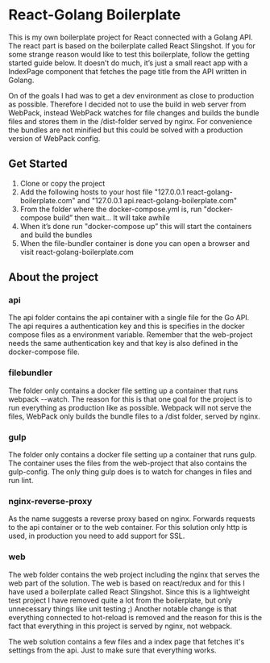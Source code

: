 # React-Golang Boilerplate

This is my own boilerplate project for React connected with a Golang API. The react part is based on the boilerplate called React Slingshot. If you for some strange reason would like to test this boilerplate, follow the getting started guide below. It doesn’t do much, it’s just a small react app with a IndexPage component that fetches the page title from the API written in Golang.

On of the goals I had was to get a dev environment as close to production as possible. Therefore I decided not to use the build in web server from WebPack, instead WebPack watches for file changes and builds the bundle files and stores them in the /dist-folder served by nginx. For convenience the bundles are not minified but this could be solved with a production version of WebPack config.

## Get Started

1. Clone or copy the project
2. Add the following hosts to your host file "127.0.0.1 react-golang-boilerplate.com" and "127.0.0.1 api.react-golang-boilerplate.com"
3. From the folder where the docker-compose.yml is, run "docker-compose build” then wait… It will take awhile
4. When it’s done run "docker-compose up” this will start the containers and build the bundles
5. When the file-bundler container is done you can open a browser and visit react-golang-boilerplate.com

## About the project

### api

The api folder contains the api container with a single file for the Go API. The api requires a authentication key and this is specifies in the docker compose files as a environment variable. Remember that the web-project needs the same authentication key and that key is also defined in the docker-compose file.

### filebundler

The folder only contains a docker file setting up a container that runs webpack --watch. The reason for this is that one goal for the project is to run everything as production like as possible. Webpack will not serve the files, WebPack only builds the bundle files to a /dist folder, served by nginx.

### gulp

The folder only contains a docker file setting up a container that runs gulp. The container uses the files from the web-project that also contains the gulp-config. The only thing gulp does is to watch for changes in files and run lint.

### nginx-reverse-proxy
As the name suggests a reverse proxy based on nginx. Forwards requests to the api container or to the web container. For this solution only http is used, in production you need to add support for SSL.

### web

The web folder contains the web project including the nginx that serves the web part of the solution. The web is based on react/redux and for this I have used a boilerplate called React Slingshot. Since this is a lightweight test project I have removed quite a lot from the boilerplate, but only unnecessary things like unit testing ;) Another notable change is that everything connected to hot-reload is removed and the reason for this is the fact that everything in this project is served by nginx, not webpack.

The web solution contains a few files and a index page that fetches it's settings from the api. Just to make sure that everything works.